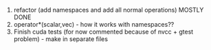 1) refactor (add namespaces and add all normal operations) MOSTLY DONE
2) operator*(scalar,vec) - how it works with namespaces??
3) Finish cuda tests (for now commented because of nvcc + gtest problem) - make in separate files